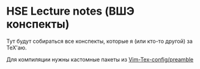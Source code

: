 # HSE Lecture notes (ВШЭ конспекты)
Тут будут собираться все конспекты, которые я (или кто-то другой) за ТеХ'аю.

Для компиляции нужны кастомные пакеты из [Vim-Tex-config/preamble](https://github.com/gt22/Vim-Tex-config)
